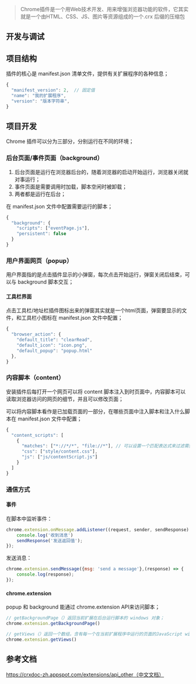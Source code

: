 > Chrome插件是一个用Web技术开发、用来增强浏览器功能的软件，它其实就是一个由HTML、CSS、JS、图片等资源组成的一个.crx 后缀的压缩包

## 开发与调试

## 项目结构

插件的核心是 manifest.json 清单文件，提供有关扩展程序的各种信息；

```javascript
{
  "manifest_version": 2,  // 固定值
  "name": "我的扩展程序",
  "version": "版本字符串",
}
```

## 项目开发

Chrome 插件可以分为三部分，分别运行在不同的环境；

### 后台页面/事件页面（background）

1. 后台页面是运行在浏览器后台的，随着浏览器的启动开始运行，浏览器关闭就对事运行；
2. 事件页面是需要调用时加载，脚本空闲时被卸载；
3. 两者都是运行在后台；

在 manifest.json 文件中配置需要运行的脚本；

```javascript
{
  "background": {
    "scripts": ["eventPage.js"],
    "persistent": false
  }
}

```

### 用户界面网页（popup）

用户界面指的是点击插件显示的小弹窗，每次点击开始运行，弹窗关闭后结束，可以与 background 脚本交互；

#### 工具栏界面

点击工具栏/地址栏插件图标出来的弹窗其实就是一个html页面，弹窗要显示的文件，和工具栏小图标在 manifest.json 文件中配置；

```javascript
{
  "browser_action": {
    "default_title": "clearRead",
    "default_icon": "icon.png",
    "default_popup": "popup.html"
  },
}
```

### 内容脚本（content）

安装插件后每打开一个网页可以将 content 脚本注入到时页面中，内容脚本可以读取浏览器访问的网页的细节，并且可以修改页面；

可以将内容脚本看作是已加载页面的一部分，在哪些页面中注入脚本和注入什么脚本在 manifest.json 文件中配置；

```javascript
{
  "content_scripts": [
    {
      "matches": ["*://*/*", "file://*"], // 可以设置一个匹配表达式来过滤需要注入脚本的网站
      "css": ["style/content.css"],
      "js": ["js/contentScript.js"]
    }
  ]
}
```

### 通信方式

#### 事件

在脚本中监听事件：

```javascript
chrome.extension.onMessage.addListener((request, sender, sendResponse) => {
    console.log('收到消息')
    sendResponse('发送返回值');
});

```

发送消息：

```javascript
chrome.extension.sendMessage({msg: 'send a message'},(response) => { 
    console.log(response); 
});
```

#### chrome.extension

popup 和 background 能通过 chrome.extension API来访问脚本；

```javascript
// getBackgroundPage（）返回当前扩展在后台运行脚本的 windows 对象；
chrome.extension.getBackgroundPage()

// getViews（）返回一个数组，含有每一个在当前扩展程序中运行的页面的JavaScript window 对象；
chrome.extension.getViews()

```

## 参考文档 

https://crxdoc-zh.appspot.com/extensions/api_other（中文文档）